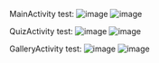 MainActivity test:
![image](https://github.com/h600853/QuizApp/assets/89258011/10e3431d-916f-4000-9881-14164deee4d1)
![image](https://github.com/h600853/QuizApp/assets/89258011/73f41aef-0507-41a8-970c-d5e863b018cf)

QuizActivity test:
![image](https://github.com/h600853/QuizApp/assets/89258011/5f0a2aa1-5a0e-43fc-8256-43672f5a349f)
![image](https://github.com/h600853/QuizApp/assets/89258011/6a77db15-a234-4814-abbd-77cdc92f35fd)

GalleryActivity test:
![image](https://github.com/h600853/QuizApp/assets/89258011/048dcf1f-c4e4-4d16-ba92-4bec0e745e8a)
![image](https://github.com/h600853/QuizApp/assets/89258011/fdeb3b91-cb11-4ac2-a318-c73d8c271400)

